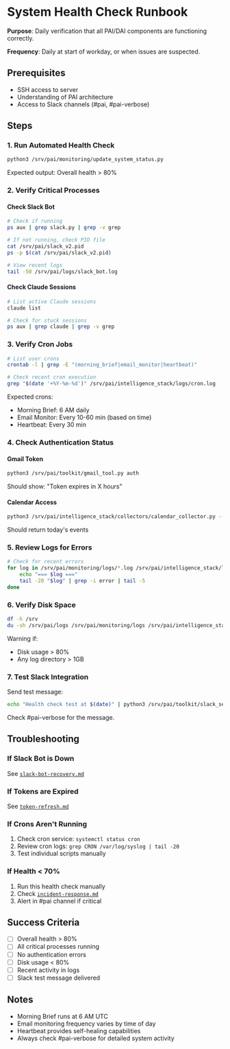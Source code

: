# System Health Check Runbook

**Purpose**: Daily verification that all PAI/DAI components are functioning correctly.

**Frequency**: Daily at start of workday, or when issues are suspected.

## Prerequisites
- SSH access to server
- Understanding of PAI architecture
- Access to Slack channels (#pai, #pai-verbose)

## Steps

### 1. Run Automated Health Check
```bash
python3 /srv/pai/monitoring/update_system_status.py
```

Expected output: Overall health > 80%

### 2. Verify Critical Processes

#### Check Slack Bot
```bash
# Check if running
ps aux | grep slack.py | grep -v grep

# If not running, check PID file
cat /srv/pai/slack_v2.pid
ps -p $(cat /srv/pai/slack_v2.pid)

# View recent logs
tail -50 /srv/pai/logs/slack_bot.log
```

#### Check Claude Sessions
```bash
# List active Claude sessions
claude list

# Check for stuck sessions
ps aux | grep claude | grep -v grep
```

### 3. Verify Cron Jobs
```bash
# List user crons
crontab -l | grep -E "(morning_brief|email_monitor|heartbeat)"

# Check recent cron execution
grep "$(date '+%Y-%m-%d')" /srv/pai/intelligence_stack/logs/cron.log
```

Expected crons:
- Morning Brief: 6 AM daily
- Email Monitor: Every 10-60 min (based on time)
- Heartbeat: Every 30 min

### 4. Check Authentication Status

#### Gmail Token
```bash
python3 /srv/pai/toolkit/gmail_tool.py auth
```
Should show: "Token expires in X hours"

#### Calendar Access
```bash
python3 /srv/pai/intelligence_stack/collectors/calendar_collector.py --test
```
Should return today's events

### 5. Review Logs for Errors
```bash
# Check for recent errors
for log in /srv/pai/monitoring/logs/*.log /srv/pai/intelligence_stack/logs/*.log; do
    echo "=== $log ==="
    tail -20 "$log" | grep -i error | tail -5
done
```

### 6. Verify Disk Space
```bash
df -h /srv
du -sh /srv/pai/logs /srv/pai/monitoring/logs /srv/pai/intelligence_stack/logs
```

Warning if:
- Disk usage > 80%
- Any log directory > 1GB

### 7. Test Slack Integration
Send test message:
```bash
echo "Health check test at $(date)" | python3 /srv/pai/toolkit/slack_sender_multichannel.py --channel verbose
```

Check #pai-verbose for the message.

## Troubleshooting

### If Slack Bot is Down
See [`slack-bot-recovery.md`](./slack-bot-recovery.md)

### If Tokens are Expired
See [`token-refresh.md`](./token-refresh.md)

### If Crons Aren't Running
1. Check cron service: `systemctl status cron`
2. Review cron logs: `grep CRON /var/log/syslog | tail -20`
3. Test individual scripts manually

### If Health < 70%
1. Run this health check manually
2. Check [`incident-response.md`](./incident-response.md)
3. Alert in #pai channel if critical

## Success Criteria
- [ ] Overall health > 80%
- [ ] All critical processes running
- [ ] No authentication errors
- [ ] Disk usage < 80%
- [ ] Recent activity in logs
- [ ] Slack test message delivered

## Notes
- Morning Brief runs at 6 AM UTC
- Email monitoring frequency varies by time of day
- Heartbeat provides self-healing capabilities
- Always check #pai-verbose for detailed system activity